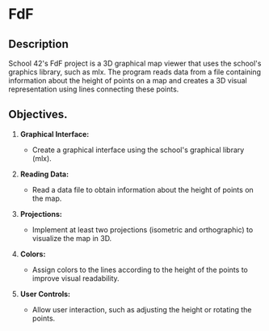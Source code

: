 # FdF

## Description

School 42's FdF project is a 3D graphical map viewer that uses the school's graphics library, such as mlx. The program reads data from a file containing information about the height of points on a map and creates a 3D visual representation using lines connecting these points.

## Objectives.

1. **Graphical Interface:**
   - Create a graphical interface using the school's graphical library (mlx).

2. **Reading Data:**
   - Read a data file to obtain information about the height of points on the map.

3. **Projections:**
   - Implement at least two projections (isometric and orthographic) to visualize the map in 3D.

4. **Colors:**
   - Assign colors to the lines according to the height of the points to improve visual readability.

5. **User Controls:** 
    - Allow user interaction, such as adjusting the height or rotating the points.
   